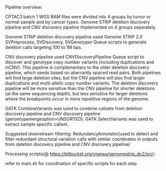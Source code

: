 Pipeline overview:

CPTAC3 batch 1 WGS BAM files were divided into 4 groups by tumor or normal sample and by cancer types. Genome STRiP deletion discovery pipeline and CNV discovery pipeline implemented on 4 groups separately.

Genome STRiP deletion discovery pipeline used Genome STRiP 2.0 SVPreprocess, SVDiscovery, SVGenotyper Queue scripts to generate deletion calls targeting 100 to 1M bps.

CNV discovery pipeline used CNVDiscoveryPipeline Queue script to discover and genotype copy number variants (including duplications and mCNV). This pipeline is complementary to the older deletion discovery pipeline, which seeds based on aberrantly spaced read pairs. Both pipelines will find large deletion sites, but the CNV pipeline will also find larger duplications and multi-allelic copy number variants. The deletion discovery pipeline will be more sensitive than the CNV pipeline for shorter deletions (at the same sequencing depth), but less sensitive for larger deletions where the breakpoints occur in more repetitive regions of the genome.

GATK CombineVariants was used to combine callsets from deletion discovery pipeline and CNV discovery pipeline (genoetypemergeoption=UNSORTED). GATK SelectVariants was used to extract sample specific callset.



Suggested downstream filtering:
RedundancyAnnotator(used to detect and filter redundant structural variation calls with similar coordinates in outputs from deletion discovery pipeline and CNV discovery pipeline) 



Processing scripts(@ https://bitbucket.org/yigewu/genomestrip_dc2/src):

refer to main.sh for coordination of specific scripts for each step
